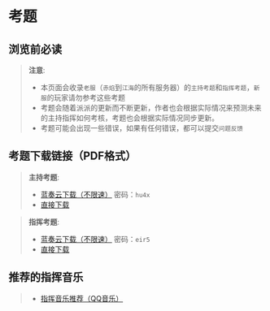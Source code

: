 # 考题

## 浏览前必读

> **注意**:
>
> - 本页面会收录`老服`（`赤焰`到`江海`的所有服务器）的`主持考题`和`指挥考题`，`新服`的玩家请勿参考这些考题
> - 考题会随着派派的更新而不断更新，作者也会根据实际情况来预测未来的主持指挥如何考核，考题也会根据实际情况同步更新。
> - 考题可能会出现一些错误，如果有任何错误，都可以提交`问题反馈`

## 考题下载链接（PDF格式）

> **主持考题**:
> - [蓝奏云下载（不限速）](https://wws.lanzoub.com/izRy805emhva) 密码：`hu4x`
> - [直接下载](https://ghproxy.com/https://raw.githubusercontent.com/ifreetalk/ifreetalk.github.io/main/%E4%B8%BB%E6%8C%81%E8%80%83%E9%A2%98.pdf)

> **指挥考题**:
> - [蓝奏云下载（不限速）](https://wws.lanzoub.com/iAoKQ05emhti) 密码：`eir5`
> - [直接下载](https://ghproxy.com/https://raw.githubusercontent.com/ifreetalk/ifreetalk.github.io/main/%E6%8C%87%E6%8C%A5%E8%80%83%E9%A2%98.pdf)

## 推荐的指挥音乐

> - [指挥音乐推荐（QQ音乐）](https://i.y.qq.com/n2/m/share/details/taoge.html?platform=11&appshare=android_qq&appversion=10150009&hosteuin=oK6kowEAoK4z7eSloevP7iCz7n**&id=8423014920&ADTAG=wxfshare)
